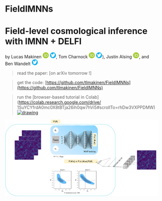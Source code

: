 # FieldIMNNs
# Field-level cosmological inference with IMNN + DELFI

by Lucas Makinen [<img src="https://raw.githubusercontent.com/tlmakinen/FieldIMNNs/master/tutorial/plots/Orcid-ID.png" alt="drawing" width="20"/>](https://orcid.org/0000-0002-3795-6933 "") [<img src="https://raw.githubusercontent.com/tlmakinen/FieldIMNNs/master/tutorial/plots/twitter-graphic.png" alt="drawing" width="20" style="background-color: transparent"/>](https://twitter.com/lucasmakinen?lang=en ""), Tom Charnock [<img src="https://raw.githubusercontent.com/tlmakinen/FieldIMNNs/master/tutorial/plots/Orcid-ID.png" alt="drawing" width="20"/>](https://orcid.org/0000-0002-7416-3107 "Redirect to orcid") [<img src="https://raw.githubusercontent.com/tlmakinen/FieldIMNNs/master/tutorial/plots/twitter-graphic.png" alt="drawing" width="20" style="background-color: transparent"/>](https://twitter.com/t_charnock?lang=en "")), Justin Alsing [<img src="https://raw.githubusercontent.com/tlmakinen/FieldIMNNs/master/tutorial/plots/Orcid-ID.png" alt="drawing" width="20"/>](https://scholar.google.com/citations?user=ICPFL8AAAAAJ&hl=en "Redirect to orcid"), and Ben Wandelt [<img src="https://raw.githubusercontent.com/tlmakinen/FieldIMNNs/master/tutorial/plots/twitter-graphic.png" alt="drawing" width="20" style="background-color: transparent"/>](https://twitter.com/bwandelt?lang=en "")

>read the paper: [on arXiv tomorrow !]

>get the code:  [https://github.com/tlmakinen/FieldIMNNs](https://github.com/tlmakinen/FieldIMNNs)

>run the [browser-based tutorial in Colab](https://colab.research.google.com/drive/                                               1SuYCYfrdA0mc0X8tBTja26ih0qw7hVi5#scrollTo=rhDw3VXPPDMW) [<img src="https://raw.githubusercontent.com/tlmakinen/FieldIMNNs/master/tutorial/plots/colab-log.png" alt="drawing" width="20"/>](https://colab.research.google.com/drive/1SuYCYfrdA0mc0X8tBTja26ih0qw7hVi5#scrollTo=rhDw3VXPPDMW"")


![full-diagram](https://raw.githubusercontent.com/tlmakinen/FieldIMNNs/master/tutorial/plots/anim-diagram.png)

